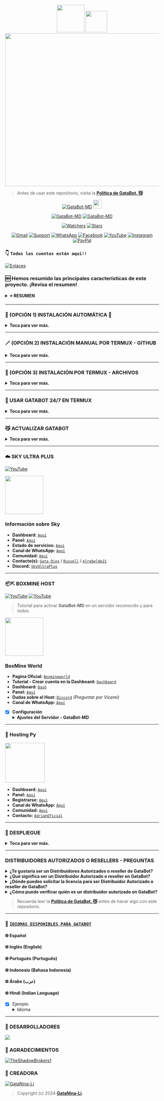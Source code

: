 <p align="center"> 
<a href="https://github.com/GataNina-Li"><img src="http://readme-typing-svg.herokuapp.com?font=mono&size=17&duration=4000&color=F7B11B&center=falso&vCenter=falso&lines=GataBot-MD++%F0%9F%90%88;Gracias+por+visitar+este+repositorio.+%F0%9F%92%96" height="90px"></a> 
<a href="https://github.com/GataNina-Li"><img src="https://readme-typing-svg.herokuapp.com?font=Fira+Code&weight=3000&size=14&duration=3000&pause=2000&color=48E2FF&background=5AFFAB00&width=435&lines=%C2%A1El+equipo+de+GataBot+te+desea+una+Feliz+Navidad!+%F0%9F%A4%97%E2%98%83%EF%B8%8F" height="70px"></a> 
<img src="https://qu.ax/CvfOr.jpg" alt="GataBot-MD" width="1520" height="500" />
  
> Antes de usar este repositorio, visita la **[Política de GataBot. 😼](https://github.com/GataNina-Li/GataBot-MD/blob/master/terms.md)** 
</p>

<p align="center">
<a href="#"><img title="GataBot-MD" src="https://img.shields.io/badge/SI TE AGRADA EL REPOSITORIO APOYAME CON UNA 🌟 ¡GRACIAS! -red?colorA=%255ff0000&colorB=%23017e40&style=for-the-badge"></a> 
<img src="https://i.pinimg.com/originals/d4/3c/90/d43c902873d4db8c85974dfd0798030b.gif" height="28px">
</p>  

<p align="center">
<a href="#"><img title="GataBot-MD" src="https://img.shields.io/badge/LEA TODO EL README-red?colorA=%F77F48FF&colorB=%F77F48FF&style=for-the-badge"></a> 
<a href="#"><img title="GataBot-MD" src="https://img.shields.io/badge/COMPATIBLE CON LA VERSIÓN MULTI DISPOSITIVOS DE WHATSAPP-red?colorA=%F77F48FF&colorB=%F77F48FF&style=for-the-badge"></a>
</p>

<p align="center">   
<a href="https://github.com/GataNina-Li/GataBot-MD/watchers"><img title="Watchers" src="https://img.shields.io/github/watchers/GataNina-Li/GataBot-MD?label=Watchers&color=green&style=flat-square"></a>
<a href="https://github.com/GataNina-Li/GataBot-MD/stargazers"><img title="Stars" src="https://img.shields.io/github/stars/GataNina-Li/GataBot-MD?label=Stars&color=yellow&style=flat-square"></a>
</p>

<div align="center">
 
[![Gmail](https://img.shields.io/badge/Gmail-D14836?style=for-the-badge&logo=gmail&logoColor=white)](mailto:centergatabot@gmail.com)
[![Support](https://img.shields.io/badge/Support-2CA5E0?style=for-the-badge&logo=telegram&logoColor=white)](https://t.me/SoporteGataBot)
[![WhatsApp](https://img.shields.io/badge/STAFF-25D366?style=for-the-badge&logo=whatsapp&logoColor=white)](https://wa.me/message/C45GXBEFTPONE1)
[![Facebook](https://img.shields.io/badge/Facebook-1877F2?style=for-the-badge&logo=facebook&logoColor=white)](https://facebook.com/groups/872989990425789/)
[![YouTube](https://img.shields.io/badge/YouTube-FF0000?style=for-the-badge&logo=youtube&logoColor=white)](https://www.youtube.com/@gatadios)
[![Instagram](https://img.shields.io/badge/Instagram-E4405F?style=for-the-badge&logo=instagram&logoColor=white)](https://instagram.com/gata_dios)
[![PayPal](https://img.shields.io/badge/PayPal-00457C?style=for-the-badge&logo=paypal&logoColor=white)](https://paypal.me/OficialGD)
</div>

### 👇 `Todas las cuentas están aquí!!`
[![Enlaces](https://img.shields.io/badge/GataBot_Accounts-000000%7D?style=for-the-badge&logo=biolink&logoColor=white)](https://www.atom.bio/gatabot/)

### 🆕 Hemos resumido las principales características de este proyecto. ¡Revisa el resumen!
<details>
  <summary><b>⭐ RESUMEN</b></summary>

 <details>
  <summary><b>🐈 SOBRE GATABOT</b></summary>
  
| TEMA | DESCRIPCIÓN | ATAJO |
|------|-------------|-------|
| 🔑 **Owners** | *Define quiénes tendrán control total del bot.* | [![Here](https://img.shields.io/badge/Aquí-green)](https://github.com/GataNina-Li/GataBot-MD/blob/c74265fe42d465b52d64209a50b02a5af437b8b2/config.js#L15) |
| ✏️ **Modificar nombre** | *Modifica el nombre del bot de manera sencilla.* | [![Here](https://img.shields.io/badge/Aquí-green)](https://github.com/GataNina-Li/GataBot-MD/blob/c74265fe42d465b52d64209a50b02a5af437b8b2/config.js#L144) |
| 🌐 **Idioma** | *Configura el idioma predeterminado para el bot.* | [![Here](https://img.shields.io/badge/Aquí-green)](https://github.com/GataNina-Li/GataBot-MD/blob/c74265fe42d465b52d64209a50b02a5af437b8b2/config.js#L56) |
| ❇️ **Idiomas disponibles** | *Conoce a los implicados que hacen posible este proyecto.* | [![Here](https://img.shields.io/badge/Aquí-green)](https://github.com/GataNina-Li/GataBot-MD/tree/master#-idiomas-disponibles-para-gatabot) |
| 📲 **Conectar con código (opcional)** | *Vincula directamente tu número para recibir código de 8 dígitos.* | [![Here](https://img.shields.io/badge/Aquí-green)](https://github.com/GataNina-Li/GataBot-MD/blob/c74265fe42d465b52d64209a50b02a5af437b8b2/config.js#L44) |
| 🆙 **Nivel de usuarios** | *Ajusta la dificultad para que los usuarios suban de nivel en el bot.* | [![Here](https://img.shields.io/badge/Aquí-green)](https://github.com/GataNina-Li/GataBot-MD/blob/c74265fe42d465b52d64209a50b02a5af437b8b2/config.js#L220) |
| 😎 **Clonar proyecto** | *Crea tu propia versión usando como base este proyecto.* | [![Here](https://img.shields.io/badge/Aquí-green)](https://github.com/GataNina-Li/GataBot-MD/fork) |
| 🐈 **Política** | *Descubre el compromiso y la dedicación detrás de este proyecto.* | [![Here](https://img.shields.io/badge/Aquí-green)](https://github.com/GataNina-Li/GataBot-MD/blob/master/terms.md) |
| 👥 **Distribuidores autorizados** | *Usuarios con licencia oficial para distribuir GataBot.* | [![Here](https://img.shields.io/badge/Aquí-green)](https://github.com/GataNina-Li/GataBot-MD#distribuidores-autorizados-o-resellers---preguntas) |
| ✅ **Colaboradores** | *Conoce a los implicados que hacen posible este proyecto.* | [![Here](https://img.shields.io/badge/Aquí-green)](https://github.com/GataNina-Li/GataBot-MD/graphs/contributors) |
</details>  
<details>
  <summary><b>🫶 PATROCINADORES</b></summary>

| TEMA | DESCRIPCIÓN | ATAJO |
|------|-------------|-------|
| ☁️ **SKY ULTRA PLUS** | *Activar en SkyUltraPlus* | [![Here](https://img.shields.io/badge/Aquí-blue)](https://github.com/GataNina-Li/GataBot-MD/tree/master#%EF%B8%8F-sky-ultra-plus) |
| 📦⛏️ **BOXMINE HOST** | *Activar en BoxMine Host* | [![Here](https://img.shields.io/badge/Aquí-blue)](https://github.com/GataNina-Li/GataBot-MD#%EF%B8%8F-boxmine-host) |
| 🎇 **HOSTING-PY** | *Activar en Hosting-Py* | [![Here](https://img.shields.io/badge/Aquí-blue)](https://github.com/GataNina-Li/GataBot-MD#-hosting-py) |
</details>

 <details>
  <summary><b>🪄 INSTALACIÓN POR TERMUX</b></summary>
  
| TEMA | DESCRIPCIÓN | ATAJO |
|------|-------------|-------|
| 🪄 **Instalación automática** | *Sigue estos pasos para instalar el bot automáticamente.* | [![Here](https://img.shields.io/badge/Ver_instrucciones-black)](https://github.com/GataNina-Li/GataBot-MD/tree/master?tab=readme-ov-file#-opci%C3%B3n-1-instalaci%C3%B3n-autom%C3%A1tica-) |
| 🪄 **Instalación manual** | *Instala GataBot manualmente siguiendo esta guía.* | [![Here](https://img.shields.io/badge/Ver_instrucciones-black)](https://github.com/GataNina-Li/GataBot-MD/#-opción-2-instalación-manual-por-termux---github) |
| 🪄 **Instalación por archivos locales** | *Usa archivos locales para instalar GataBot en Termux.* | [![Here](https://img.shields.io/badge/Ver_instrucciones-black)](https://github.com/GataNina-Li/GataBot-MD/#-opción-3-instalación-por-termux---archivos) |
| 🪄 **Ejecución 24/7** | *Comandos para mantener GataBot ejecutándose continuamente.* | [![Here](https://img.shields.io/badge/Ver_comandos-black)](https://github.com/GataNina-Li/GataBot-MD/#-usar-gatabot-247-en-termux) |
| 🪄 **Actualización** | *Sigue estos comandos para actualizar GataBot a la última versión.* | [![Here](https://img.shields.io/badge/Ver_instrucciones-black)](https://github.com/GataNina-Li/GataBot-MD/#-actualizar-gatabot) |
</details>  
<details>
  <summary><b>🚄 DESPLIEGUE</b></summary>

| TEMA | DESCRIPCIÓN | ATAJO |
|------|-------------|-------|
| 🟣 **Heroku** | *Instalación directa por Heroku* | [![Here](https://img.shields.io/badge/Aquí-purple)](https://github.com/GataNina-Li/GataBot-MD#-despliegue) |
| ⚡ **Replit** | *Instalación directa por Replit* | [![Here](https://img.shields.io/badge/Aquí-orange)](https://github.com/GataNina-Li/GataBot-MD#-despliegue) |
| ⏏️ **Koyeb** | *Instalación directa por Koyeb* | [![Here](https://img.shields.io/badge/Aquí-blue)](https://github.com/GataNina-Li/GataBot-MD#-despliegue) |
| 💻 **Windows** | *Instalar para Windows 10 o superior* | [![Here](https://img.shields.io/badge/Aquí-pink)](https://github.com/GataNina-Li/GataBot-MD#-despliegue) |
</details>
</details>

----

### 🌟 (OPCIÓN 1) INSTALACIÓN AUTOMÁTICA 🫰
<details>
  <summary><b>Toca para ver más.</b></summary>
 
[![blog](https://img.shields.io/badge/Instalacion-Automatica-FF0000?style=for-the-badge&logo=youtube&logoColor=white)](https://youtube.com/shorts/PESW8LXXlOI?feature=share)
> *Comandos para instalar de forma automática en Termux*
```bash
termux-setup-storage
```
```bash
apt update -y && yes | apt upgrade && pkg install -y bash wget mpv && wget -O - https://raw.githubusercontent.com/GataNina-Li/GataBot-MD/master/gata.sh | bash
```
### Edita lo siguiente si deseas usar este método de instalación en tú repositorio previamente hecho un fork
```js
// PERSONALIZAR INSTALACIÓN AUTOMÁTICA (En caso de una Bifurcación)
// Parámetros editables

// REFERENCIA
"wget -O - https://raw.githubusercontent.com/GataNina-Li/GataBot-MD/master/gata.sh | bash"

// PARÁMETROS QUE PUEDE SER MODIFICADOS --> "[...]"
// Reemplace por su usuario de GitHub, y nombre del repositorio
"wget -O - https://raw.githubusercontent.com/[usuario]/[repositorio]/master/gata.sh | bash"
```
#### MODIFICAR ARCHIVO [`gata.sh`](https://github.com/GataNina-Li/GataBot-MD/blob/master/gata.sh)
```js
//LÍNEAS A MODIFICAR
205 --> "git clone https://github.com/[user]/[repositorio].git"
//Ejemplo: git clone https://github.com/GataNina-Li/GataBot-MD.git

209 --> "cd [repositorio]"
//Ejemplo: cd GataBot-MD

//Una vez hecho estos cambios ejecute los nuevos comandos en Termux
```
</details>

-----
### 🪄 (OPCIÓN 2) INSTALACIÓN MANUAL POR TERMUX - GITHUB 
<details>
  <summary><b>Toca para ver más.</b></summary>
 
> *Comandos para instalar de forma manual*
```bash
termux-setup-storage
```
```bash
apt update && apt upgrade && pkg install -y git nodejs ffmpeg imagemagick yarn
```
```bash
git clone https://github.com/GataNina-Li/GataBot-MD && cd GataBot-MD
```
```bash
yarn install && npm install
```
```bash
npm start
```
> *Si aparece **(Y/I/N/O/D/Z) [default=N] ?** use la letra **"y" + "ENTER"** para continuar con la instalación*
</details>

----
### 📁 (OPCIÓN 3) INSTALACIÓN POR TERMUX - ARCHIVOS
<details>
  <summary><b>Toca para ver más.</b></summary>
 
> *Descarga y Descomprime*
### [`GataBot-MD ~ Archivos`](https://github.com/GataNina-Li/GataBot-MD/archive/refs/heads/master.zip)
[![blog](https://img.shields.io/badge/Termux-GataBotMD-FF0000?style=for-the-badge&logo=youtube&logoColor=white)
](https://youtu.be/UcWlyQ8u5HE)
```bash
termux-setup-storage
```
```bash
apt update && apt upgrade && pkg install -y git nodejs ffmpeg imagemagick yarn
```
```bash
cd storage/downloads/GataBot-MD-master/GataBot-MD-master 
```
```bash
yarn install
```
```bash
npm install
```
```bash
npm start
```
* #### APLICACIÓN RECOMENDADA PARA [`DESCOMPRIMIR`](https://play.google.com/store/apps/details?id=com.rarlab.rar)
* #### APLICACIÓN RECOMENDADA PARA EDITAR [`NÚMERO DE OWNER`](https://play.google.com/store/apps/details?id=com.rhmsoft.code)
> *Guardar los archivos en la ubicación: `storage/downloads/GataBot-MD-master/GataBot-MD-master`*
</details>

----
### 🚀 USAR GATABOT 24/7 EN TERMUX 
<details>
  <summary><b>Toca para ver más.</b></summary>
 
> *Ejecutar estos comandos dentro de la carpeta GataBot-MD*
```bash
termux-wake-lock && npm i -g pm2 && pm2 start index.js && pm2 save && pm2 logs 
``` 
#### ⬇️ Opciones Disponibles
> *Esto eliminará todo el historial que hayas establecido con PM2:*
```bash 
pm2 delete index
``` 
> *Si tienes cerrado Termux y quiere ver de nuevo la ejecución use:*
```bash 
pm2 logs 
``` 
> *Si desea detener la ejecución de Termux use:*
```bash 
pm2 stop index
``` 
> *Si desea iniciar de nuevo la ejecución de Termux use:*
```bash 
pm2 start index
```
---- 
### 👉 ACTIVAR EN CASO DE DETENERSE EN TERMUX
> _Si despues que ya instalastes tu bot y termux te salta en blanco, se fue tu internet o reiniciaste tu celular, solo realizaras estos pasos:_
```bash
cd && cd GataBot-MD && npm start
```
----
### ✳️ OBTENER OTRO CODIGO QR EN TERMUX
> *Detén el bot, haz click en el símbolo (ctrl) [default=z] usar la letra "z" + "ENTER" hasta que salga algo verdes similar a: `GataBot-MD $`*
> **Escribe los siguientes comando uno x uno :**
```bash 
cd && cd GataBot-MD && rm -rf GataBotSession && npm run qr
```
----
### ✳️ OBTENER NUEVO CÓDIGO DE 8 DÍGITOS 
```bash 
cd && cd GataBot-MD && rm -rf GataBotSession && npm run code
```
</details>

----
### 😼 ACTUALIZAR GATABOT
<details>
  <summary><b>Toca para ver más.</b></summary>
  
> *Comandos para actualizar GataBot-MD de forma automática*
```bash
grep -q 'bash\|wget' <(dpkg -l) || apt install -y bash wget && wget -O - https://raw.githubusercontent.com/GataNina-Li/GataBot-MD/master/update.sh | bash 
```
#### Para que no pierda su progreso en GataBot, estos comandos realizarán un respaldo de su `database.json` y se agregará a la versión más reciente.
> *Estos comandos solo funcionan para TERMUX, REPLIT, LINUX*
</details>

-----
### ☁️ SKY ULTRA PLUS 
[![YouTube](https://img.shields.io/badge/SkyUltraPlus-Host-FF0000?style=for-the-badge&logo=youtube&logoColor=white)](https://youtu.be/fZbcCLpSH6Y?si=1sDen7Bzmb7jVpAI)

<a href="https://dash.corinplus.com"><img src="https://qu.ax/wbJoB.png" height="125px"></a>

### Información sobre Sky
- **Dashboard:** [`Aquí`](https://dash.skyultraplus.com)
- **Panel:** [`Aquí`](https://panel.skyultraplus.com)
- **Estado de servicios:** [`Aquí`](https://estado.skyultraplus.com)
- **Canal de WhatsApp:** [`Aquí`](https://whatsapp.com/channel/0029VakUvreFHWpyWUr4Jr0g)
- **Comunidad:** [`Aquí`](https://chat.whatsapp.com/JPwcXvPEUwlEOyjI3BpYys)
- **Contacto(s):** [`Gata Dios`](https://wa.me/message/B3KTM5XN2JMRD1) / [`Russell`](https://api.whatsapp.com/send/?phone=15167096032&text&type=phone_number&app_absent=0) / [`elrebelde21`](https://facebook.com/elrebelde21)
- **Discord:** [`SkyUltraPlus`](https://discord.gg/Ph4eWsZ8)
----
### 📦⛏️ BOXMINE HOST 
[![YouTube](https://img.shields.io/badge/BoxMine_Host-GataBot-FF0000?style=for-the-badge&logo=youtube&logoColor=white)](https://youtu.be/Ko019wvu2Tc)
[![YouTube](https://img.shields.io/badge/BoxMine_Host-World-FF0000?style=for-the-badge&logo=youtube&logoColor=white)](https://www.youtube.com/@boxminehost)

> Tutorial para activar **GataBot-MD** en un servidor reconocido y para todos.

<a href="https://boxmineworld.com"><img src="https://i.imgur.com/allAyd4.png" height="125px"></a>
### BoxMine World
- **Pagina Oficial:** [`Boxmineworld`](https://boxmineworld.com)
- **Tutorial - Crear cuenta en la Dashboard:** [`Dashboard`](https://www.youtube.com/watch?v=ZAwBLuNmIlI)
- **Dashboard:** [`Dash`](https://dash.boxmineworld.com)
- **Panel:** [`Aquí`](https://panel.boxmineworld.com)
- **Dudas sobre el Host:** [`Discord`](https://discord.gg/84qsr4v) _(Preguntar por Vicemi)_
- **Canal de WhatsApp:** [`Aquí`](https://whatsapp.com/channel/0029Va71C1q2UPBOICnxu83r)

- [x] **Configuración** <details><summary>**Ajustes del Servidor - GataBot-MD**</summary><img src="https://i.imgur.com/tD3NQSR.jpeg"></details>
-----
### 🎇 Hosting Py
<a href="https://dahs.hostingpy.shop/"><img src="https://files.catbox.moe/lr92z2.jpg" height="130px"></a>

- **Dashboard:** [`Aquí`](https://dahs.hostingpy.shop/)
- **Panel:** [`Aquí`](https://panel.hostingpy.shop/)
- **Registrarse:** [`Aquí`](https://dahs.hostingpy.shop/register?ref=GataDios)
- **Canal de WhatsApp:** [`Aquí`](https://whatsapp.com/channel/0029Vak4e1R4NVifmh8Tvi3q)
- **Comunidad:** [`Aquí`](https://chat.whatsapp.com/HT9YFbWTuqO0DQrq6Xxhvx)
- **Contacto:** [`AdrianOficial`](https://wa.me/595976126756)

-----
### 🚄 DESPLIEGUE
<details>
  <summary><b>Toca para ver más.</b></summary>
  
### 🟣 ACTIVAR EN HEROKU 
[![Deploy](https://www.herokucdn.com/deploy/button.svg)](https://heroku.com/deploy?template=https://github.com/GataNina-Li/GataBotMD-Heroku) 
### 👇 Añada lo siguente al Buildpack: 
```bash
heroku/nodejs
```
```bash
https://github.com/jonathanong/heroku-buildpack-ffmpeg-latest.git
```
```bash
https://github.com/clhuang/heroku-buildpack-webp-binaries.git
```
- [x] Resultado <details><summary>Buildpack</summary><img src="https://i.imgur.com/t3Xzgnh.jpeg"></details>
-----

### ⚡ REPLIT - GATABOT
[![blog](https://img.shields.io/badge/Replit-GataBotMD-FF0000?style=for-the-badge&logo=youtube&logoColor=white)
](https://youtu.be/pQYkq4xv37o)

<a target="_blank" href="https://replit.com/github/GataNina-Li/GataBot-MD"><img alt="Run on Replit" src="https://binbashbanana.github.io/deploy-buttons/buttons/remade/replit.svg"></a> <a href="https://replit.com/github/GataNina-Li/GataBot-MD"> <img src="https://media0.giphy.com/media/lMwu8EJAnv9kmn51KQ/giphy.gif" height="29px"></a>

- [x] Configuración <details><summary>Importar Repositorio - GataBot-MD</summary><img src="https://i.imgur.com/GQyRnMf.jpg"></details>
----
### 🌌 **ACTIVAR EN CODESPACE**

[![Open in GitHub Codespaces](https://github.com/codespaces/badge.svg)](https://github.com/codespaces/new?skip_quickstart=true&machine=basicLinux32gb&repo=GataNina-Li/GataBot-MD&ref=main&geo=UsEast)

----- 
### ⏏️ **ACTIVAR EN KOYEB**
[![Deploy to Koyeb](https://binbashbanana.github.io/deploy-buttons/buttons/remade/koyeb.svg)](https://app.koyeb.com/deploy?type=git&repository=github.com/GataNina-Li/GataBot-MD&branch=master&name=gatabot-md)

------------------
### ☁️ ACTIVAR EN RENDER 
[![Deploy to Render](https://binbashbanana.github.io/deploy-buttons/buttons/remade/render.svg)](https://dashboard.render.com/blueprint/new?repo=https%3A%2F%2Fgithub.com%2FGataNina-Li%2FGataBot-MD)

------------------
## 💻 PARA USUARIOS DE WINDOWS/VPS/RDP

* Descargar e instala Git [`Aquí`](https://git-scm.com/downloads)
* Descargar e instala NodeJS [`Aquí`](https://nodejs.org/en/download)
* Descargar e instala FFmpeg [`Aquí`](https://ffmpeg.org/download.html) (**No olvide agregar FFmpeg a la variable de entorno PATH**)
* Descargar e instala ImageMagick [`Aquí`](https://imagemagick.org/script/download.php)
* Descargar e instala Yarn [`Aquí`](https://classic.yarnpkg.com/en/docs/install#windows-stable)
```bash
git clone https://github.com/GataNina-Li/GataBot-MD && cd GataBot-MD && npm install && npm update && node .
```
## 💻 Instalación de FFmpeg para Windows 
* Descarga cualquiera de las versiones de FFmpeg disponibles haciendo clic en [FFmpeg](https://www.gyan.dev/ffmpeg/builds/).
* Extraer archivos a `C:\` path.
* Cambie el nombre de la carpeta extraída a `ffmpeg`.
* Ejecute el símbolo del sistema como administrador.
* Ejecute el siguiente comando:
```cmd
> setx /m PATH "C:\ffmpeg\bin;%PATH%"
```
Si tiene éxito, le dará un mensaje como: `SUCCESS: specified value was saved`.
* Ahora que tiene FFmpeg instalado, verifique que funcionó ejecutando este comando para ver la versión:
```cmd
> ffmpeg -version
```
</details>

----
### DISTRIBUIDORES AUTORIZADOS O RESELLERS - PREGUNTAS 
<details>
<summary><b>¿Te gustaría ser un Distribuidores Autorizados o reseller de GataBot?</b></summary>
  
- ¡Contáctanos **[correo electrónico](centergatabot@gmail.com)** o **[Telegram](https://t.me/SoporteGataBot)** para solicitar tu [**Licencia**](https://github.com/GataNina-Li/GataBot-MD/blob/master/terms.md)!
</details>

<details>
<summary><b>¿Qué significa ser un Distribuidor Autorizado o reseller en GataBot?</b></summary>
  
- Aquellos usuarios que adquieran la licencia de Distribuidores Autorizados o resellers obtienen el derecho legal de utilizar este repositorio para fines educativos, políticos o comerciales, sin poner en riesgo su reputación personal u organizacional.
</details>

<details>
<summary><b>¿Dónde puedes solicitar la licencia para ser Distribuidor Autorizado o reseller de GataBot?</b></summary>

  - Te ofrecemos opciones exclusivas: **[Instagram](https://www.instagram.com/gata_dios/)**, **[Telegram](https://t.me/SoporteGataBot)**, y **[correo electrónico](centergatabot@gmail.com)**.
</details>

<details>
<summary><b>¿Cómo puedo verificar quién es un distribuidor autorizado en GataBot?</b></summary>

  - Lo hemos simplificado para ti. Si deseas conocer la lista y contactar al reseller para verificar su autenticidad, simplemente visita este **[enlace](https://github.com/GataNina-Li/GataBot-MD/blob/master/dealers.md)**. La licencia debe estar disponible públicamente en el repositorio del distribuidor, y si tanto su nombre de usuario en GitHub como el código de la licencia coinciden con nuestra lista, significa que está **[verificado](https://github.com/GataNina-Li/GataBot-MD/blob/master/terms.md)** como parte de resellers de GataBot. **¡Estamos aquí para garantizar transparencia y calidad en nuestra red de distribución!**
</details>

> Recuerda leer la **[Política de GataBot. 😼](https://github.com/GataNina-Li/GataBot-MD/blob/master/terms.md)** antes de hacer algo con este repositorio. 
  
----
### 💠 [`IDIOMAS DISPONIBLES PARA GATABOT`](https://github.com/GataNina-Li/GataBot-MD/blob/master/config.js) 
#### 🌐 Español  
#### 🌐 Inglés (English) 
#### 🌐 Portugués (Português)
#### 🌐 Indonesio (Bahasa Indonesia) 
#### 🌐 Árabe (عرب)
#### 🌐 Hindi (Indian Language)
- [x] Ejemplo <details><summary>Idioma</summary><img src="https://i.imgur.com/ZTwOGkT.jpg"></details>
----

### 🌟 DESARROLLADORES
<a href="https://github.com/GataNina-Li/GataBot-MD/graphs/contributors">
<img src="https://contrib.rocks/image?repo=GataNina-Li/GataBot-MD" /> 
</a>

### 🌟 AGRADECIMIENTOS
[![TheShadowBrokers1](https://github.com/BrunoSobrino.png?size=60)](https://github.com/BrunoSobrino) 

### 🌟 CREADORA 
[![GataNina-Li](https://github.com/GataNina-Li.png?size=100)](https://github.com/GataNina-Li) 
> Copyright (c) 2024 **[GataNina-Li](https://github.com/GataNina-Li/GataBot-MD/blob/master/LICENSE)**.
